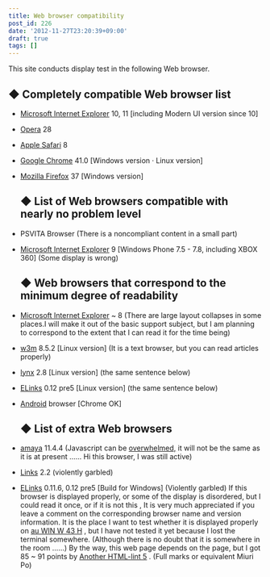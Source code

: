 ```yaml
---
title: Web browser compatibility
post_id: 226
date: '2012-11-27T23:20:39+09:00'
draft: true
tags: []
---
```


This site conducts display test in the following Web browser.

## ◆ Completely compatible Web browser list

*   [Microsoft Internet Explorer](http://windows.microsoft.com/ja-JP/internet-explorer/download-ie) 10, 11 \[including Modern UI version since 10\]
*   [Opera](http://jp.opera.com/) 28
*   [Apple Safari](http://support.apple.com/kb/DL1531?viewlocale=ja_JP) 8
*   [Google Chrome](http://www.google.co.jp/intl/ja/chrome/browser/) 41.0 \[Windows version · Linux version\]
*   [Mozilla Firefox](http://www.mozilla.jp/firefox/) 37 \[Windows version\]
    
    ## ◆ List of Web browsers compatible with nearly no problem level
    
*   PSVITA Browser (There is a noncompliant content in a small part)
    
*   [Microsoft Internet Explorer](http://windows.microsoft.com/ja-JP/internet-explorer/download-ie) 9 \[Windows Phone 7.5 - 7.8, including XBOX 360\] (Some display is wrong)
    
    ## ◆ Web browsers that correspond to the minimum degree of readability
    
*   [Microsoft Internet Explorer](http://www.microsoft.com/ja-jp/windows/ie/downloads/ie6sp1/default.aspx) ~ 8 (There are large layout collapses in some places.I will make it out of the basic support subject, but I am planning to correspond to the extent that I can read it for the time being)
    
*   [w3m](http://w3m.sourceforge.net/) 8.5.2 \[Linux version\] (It is a text browser, but you can read articles properly)
*   [lynx](http://lynx.browser.org/) 2.8 \[Linux version\] (the same sentence below)
*   [ELinks](http://elinks.or.cz/) 0.12 pre5 \[Linux version\] (the same sentence below)
*   [Android](http://www.android.com/) browser \[Chrome OK\]
    
    ## ◆ List of extra Web browsers
    
*   [amaya](http://www.w3.org/Amaya/) 11.4.4 (Javascript can be [overwhelmed,](http://www.w3.org/Amaya/) it will not be the same as it is at present ...... Hi this browser, I was still active)
    
*   [Links](http://www.jikos.cz/~mikulas/links/) 2.2 (violently garbled)
*   [ELinks](http://elinks.or.cz/) 0.11.6, 0.12 pre5 \[Build for Windows\] (Violently garbled) If this browser is displayed properly, or some of the display is disordered, but I could read it once, or if it is not this , It is very much appreciated if you leave a comment on the corresponding browser name and version information. It is the place I want to test whether it is displayed properly on [au WIN W 43 H](http://k-tai.hitachi.jp/pc/lineup.html) , but I have not tested it yet because I lost the terminal somewhere. (Although there is no doubt that it is somewhere in the room ......) By the way, this web page depends on the page, but I got 85 ~ 91 points by [Another HTML-lint 5](http://www.htmllint.net/) . (Full marks or equivalent Miuri Po)
